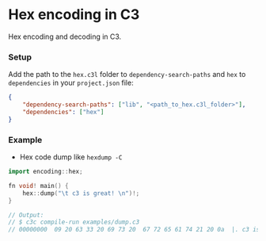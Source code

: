 # Hex encoding in C3

Hex encoding and decoding in C3.

### Setup

Add the path to the `hex.c3l` folder to `dependency-search-paths` and
`hex` to `dependencies` in your `project.json` file:

```json
{
    "dependency-search-paths": ["lib", "<path_to_hex.c3l_folder>"],
    "dependencies": ["hex"]
}
```

### Example

-   Hex code dump like `hexdump -C`

```cpp
import encoding::hex;

fn void! main() {
	hex::dump("\t c3 is great! \n")!;
}

// Output:
// $ c3c compile-run examples/dump.c3
// 00000000  09 20 63 33 20 69 73 20  67 72 65 61 74 21 20 0a  |. c3 is great! .|
```
